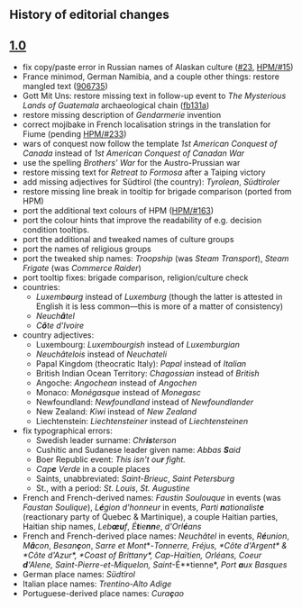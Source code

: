 History of editorial changes
----------------------------

[1.0]: CHANGELOG.markdown/#10

[1.0]
-----

- fix copy/paste error in Russian names of Alaskan culture ([#23], [HPM/#15])
- France minimod, German Namibia, and a couple other things: restore mangled text ([906735])
- Gott Mit Uns: restore missing text in follow-up event to *The Mysterious Lands of Guatemala*
  archaeological chain ([fb131a])
- restore missing description of *Gendarmerie* invention
- correct mojibake in French localisation strings in the translation for Fiume (pending [HPM/#233])
- wars of conquest now follow the template *1st American Conquest of Canada* instead of *1st
  American Conquest of Canadan War*
- use the spelling *Brothers’ War* for the Austro-Prussian war
- restore missing text for *Retreat to Formosa* after a Taiping victory
- add missing adjectives for Südtirol (the country): *Tyrolean*, *Südtiroler*
- restore missing line break in tooltip for brigade comparison (ported from HPM)
- port the additional text colours of HPM ([HPM/#163])
- port the colour hints that improve the readability of e.g. decision condition tooltips.
- port the additional and tweaked names of culture groups
- port the names of religious groups
- port the tweaked ship names: *Troopship* (was *Steam Transport*), *Steam Frigate* (was *Commerce
  Raider*)
- port tooltip fixes: brigade comparison, religion/culture check
- countries:
  * *Luxemb**o**urg* instead of *Luxemburg* (though the latter is attested in English it is less
    common—this is more of a matter of consistency)
  * *Neuch**â**tel*
  * *C**ô**te d'Ivoire*
- country adjectives:
  * Luxembourg: *Luxembourgish* instead of *Luxemburgian*
  * *Neuchâtelois* instead of *Neuchateli*
  * Papal Kingdom (theocratic Italy): *Papal* instead of *Italian*
  * British Indian Ocean Territory: *Chagossian* instead of *British*
  * Angoche: *Angochean* instead of *Angochen*
  * Monaco: *Monégasque* instead of *Monegasc*
  * Newfoundland: *Newfoundland* instead of *Newfoundlander*
  * New Zealand: *Kiwi* instead of *New Zealand*
  * Liechtenstein: *Liechtensteiner* instead of *Liechtensteinen*
- fix typographical errors:
  * Swedish leader surname: *Chr**is**terson*
  * Cushitic and Sudanese leader given name: *Abbas **S**aid*
  * Boer Republic event: *This isn't ou**r** fight.*
  * *Cap**e** Verde* in a couple places
  * Saints, unabbreviated: *Saint-Brieuc*, *Saint Petersburg*
  * St., with a period: *St. Louis*, *St. Augustine*
- French and French-derived names: *Faustin Soulouque* in events (was *Faustan Soulique*),
  *L**é**gion d'honneur* in events, *Parti **n**ationalist**e*** (reactionary party of Quebec &
  Martinique), a couple Haitian parties, Haitian ship names, *Leb**œu**f*, *É**t**ie**nn**e*,
  *d'Orl**é**ans*
- French and French-derived place names: *Neuchâtel* in events, *R**é**union*, *M**â**con*,
  *Besan**ç**on*, *Sarre et Mont**-**Tonnerre*, *Fréjus*, *C**ô**te d'Argent* & *C**ô**te d'Azur*,
  *Coast of Bri**tt**a**n**y*, *Cap-Haïtien*, *Orléans*, *Coeur **d**'Alene*,
  *Saint-Pierre-et-Miquelon*, *Saint**-É**tienne*, *Port **a**ux Basques*
- German place names: *Südtirol*
- Italian place names: *Trentino-Alto Adige*
- Portuguese-derived place names: *Cura**ç**ao*

[#23]: https://github.com/moretrim/ccHFM/pull/23
[HPM/#15]: https://github.com/arkhometha/Historical-Project-Mod/pull/15
[906735]: https://github.com/moretrim/ccHFM/commit/9067354d70610e4f12644ef68f479ac109827172
[fb131a]: https://github.com/moretrim/ccHFM/commit/fb131aeb6e1ba26715e06e8059acc446a29eea94
[HPM/#233]: https://github.com/arkhometha/Historical-Project-Mod/pull/233
[HPM/#163]: https://github.com/arkhometha/Historical-Project-Mod/pull/163
